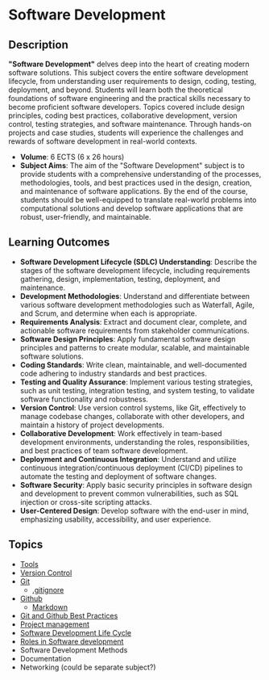 # Software Development

## Description

**"Software Development"** delves deep into the heart of creating modern software solutions. This subject covers the entire software development lifecycle, from understanding user requirements to design, coding, testing, deployment, and beyond. Students will learn both the theoretical foundations of software engineering and the practical skills necessary to become proficient software developers. Topics covered include design principles, coding best practices, collaborative development, version control, testing strategies, and software maintenance. Through hands-on projects and case studies, students will experience the challenges and rewards of software development in real-world contexts.

- **Volume**: 6 ECTS (6 x 26 hours)
- **Subject Aims**: The aim of the "Software Development" subject is to provide students with a comprehensive understanding of the processes, methodologies, tools, and best practices used in the design, creation, and maintenance of software applications.
By the end of the course, students should be well-equipped to translate real-world problems into computational solutions and develop software applications that are robust, user-friendly, and maintainable.

## Learning Outcomes

- **Software Development Lifecycle (SDLC) Understanding**: Describe the stages of the software development lifecycle, including requirements gathering, design, implementation, testing, deployment, and maintenance.
- **Development Methodologies**: Understand and differentiate between various software development methodologies such as Waterfall, Agile, and Scrum, and determine when each is appropriate.
- **Requirements Analysis**: Extract and document clear, complete, and actionable software requirements from stakeholder communications.
- **Software Design Principles**: Apply fundamental software design principles and patterns to create modular, scalable, and maintainable software solutions.
- **Coding Standards**: Write clean, maintainable, and well-documented code adhering to industry standards and best practices.
- **Testing and Quality Assurance**: Implement various testing strategies, such as unit testing, integration testing, and system testing, to validate software functionality and robustness.
- **Version Control**: Use version control systems, like Git, effectively to manage codebase changes, collaborate with other developers, and maintain a history of project developments.
- **Collaborative Development**: Work effectively in team-based development environments, understanding the roles, responsibilities, and best practices of team software development.
- **Deployment and Continuous Integration**: Understand and utilize continuous integration/continuous deployment (CI/CD) pipelines to automate the testing and deployment of software changes.
- **Software Security**: Apply basic security principles in software design and development to prevent common vulnerabilities, such as SQL injection or cross-site scripting attacks.
- **User-Centered Design**: Develop software with the end-user in mind, emphasizing usability, accessibility, and user experience.

## Topics
- [Tools](../Concepts/Tools/README.md)
- [Version Control](../Concepts/Version-Control/README.md)
- [Git](../Concepts/Git/README.md)
  - [.gitignore](../Concepts/Gitignore/README.md)
- [Github](../Concepts/Github/README.md)
  - [Markdown](../Concepts/Markdown/README.md)
- [Git and Github Best Practices](../Concepts/Git-Best-Practices/README.md)
- [Project management](../Concepts/Project-Management/README.md)
- [Software Development Life Cycle](../Concepts/SDLC/README.md)
- [Roles in Software development](../Concepts/Roles/README.md)
- Software Development Methods
- Documentation
- Networking (could be separate subject?)